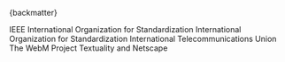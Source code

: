
{backmatter}

<reference anchor="IEEE.754" target="https://standards.ieee.org/standard/754-2019.html">
  <front>
    <title>IEEE Standard for Binary Floating-Point Arithmetic</title>
    <author>
      <organization>IEEE</organization>
    </author>
  </front>
</reference>

<reference anchor="ISO3309">
  <front>
    <title>Data communication -- High-level data link control procedures -- Frame structure</title>
    <author>
      <organization>International Organization for Standardization</organization>
    </author>
    <date month="October" year="1984"/>
  </front>
  <seriesInfo name="ISO" value="3309, 3rd Edition"/>
</reference>

<reference anchor="ISO9899" target="https://www.iso.org/standard/57853.html">
  <front>
    <title>Information technology -- Programming languages -- C</title>
    <author>
      <organization>International Organization for Standardization</organization>
    </author>
    <date month="" year="2011" />
  </front>
  <seriesInfo name="ISO/IEC" value="9899:2011" />
</reference>

<reference anchor="ITU.V42" target="https://www.itu.int/rec/T-REC-V.42">
  <front>
    <title>Error-correcting procedures for DCEs using asynchronous-to-synchronous conversion</title>
    <author>
      <organization>International Telecommunications Union</organization>
    </author>
    <date month="March" year="2002"></date>
  </front>
  <seriesInfo name="ITU-T Recommendation" value="V.42" />
</reference>

<reference anchor="WebM" target="https://www.webmproject.org/docs/container/">
  <front>
    <title>WebM Container Guidelines</title>
    <author>
      <organization>The WebM Project</organization>
    </author>
    <date month="November" year="2017" day="28" />
  </front>
</reference>

<reference anchor="XHTML" target="http://www.w3.org/TR/2018/SPSD-xhtml-basic-20180327/">
  <front>
    <title>XHTML(tm) Basic 1.1 -- Second Edition</title>
  <author initials='S.' surname='McCarron' fullname='Shane McCarron'>
      <organization />
  </author>
    <date year="2018" month="March" day="27"></date>
  </front>
  <seriesInfo name="W3C" value="Recommendation" />
  <seriesInfo name="Latest version available at" value="http://www.w3.org/TR/xhtml-basic" />
</reference>

<reference anchor="XML" target="http://www.w3.org/TR/2008/REC-xml-20081126/">
     <front>
       <title>Extensible Markup Language (XML) 1.0 (Fifth Edition)</title>
       <author initials="T." surname="Bray" role="editor" >
         <organization>Textuality and Netscape</organization>
       </author>
       <author initials="J" surname="Paoli" role="editor" >
         <organization />
       </author>
       <author initials="C.M" surname="Sperberg-McQueen" role="editor" >
         <organization />
       </author>
       <author initials="E." surname="Maler" role="editor" >
         <organization />
       </author>
       <author initials="F." surname="Yergeau" role="editor" >
         <organization />
       </author>
       <date day="26" month="November" year="2008" />
     </front>
     <seriesInfo name="W3C" value="Recommendation" />
     <seriesInfo name="Latest version available at" value="http://www.w3.org/TR/xml/" />
</reference>

<reference anchor="XML-SCHEMA" target="https://www.w3.org/TR/2004/REC-xmlschema-0-20041028/">
     <front>
       <title>XML Schema Part 0: Primer Second Edition</title>
       <author initials="D.C." surname="Fallside" fullname="David C. Fallside">
         <organization />
       </author>
       <author initials="P" surname="Walmsley" fullname="Priscilla Walmsley">
         <organization />
       </author>
       <date day="28" month="October" year="2004" />
     </front>
     <seriesInfo name="W3C" value="Recommendation" />
     <seriesInfo name="Latest version available at" value="http://www.w3.org/TR/xmlschema-0/" />
</reference>

<reference anchor="XPath" target="http://www.w3.org/TR/1999/REC-xpath-19991116">
     <front>
       <title>XML Path Language (XPath) Version 1.0</title>
       <author initials="J." surname="Clark" role="editor">
         <organization />
       </author>
       <author initials="S" surname="DeRose">
         <organization />
       </author>
       <date day="16" month="November" year="1999" />
     </front>
     <seriesInfo name="W3C" value="Recommendation" />
     <seriesInfo name="Latest version available at" value="http://www.w3.org/TR/xpath" />
</reference>

